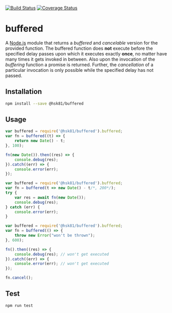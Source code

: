 [![Build Status](https://travis-ci.org/hsk81/buffered.svg?branch=master)](https://travis-ci.org/hsk81/buffered)
[![Coverage Status](https://coveralls.io/repos/github/hsk81/buffered/badge.svg?branch=master)](https://coveralls.io/github/hsk81/buffered?branch=master)

# buffered
A [Node.js] module that returns a *buffered* and *cancelable* version for the provided function. The buffered function does **not** execute before the specified delay passes upon which it executes exactly **once**, no matter have many times it gets invoked in between. Also upon the invocation of the *buffering* function a promise is returned. Further, the *cancellation* of a particular invocation is only possible while the specified delay has not passed.

[Node.js]: https://nodejs.org/en/

## Installation
```sh
npm install --save @hsk81/buffered
```

## Usage
```javascript
var buffered = require('@hsk81/buffered').buffered;
var fn = buffered((t) => {
    return new Date() - t;
}, 100);

fn(new Date()).then((res) => {
    console.debug(res);
}).catch((err) => {
    console.error(err);
});
```
```javascript
var buffered = require('@hsk81/buffered').buffered;
var fn = buffered(t => new Date() - t/*, 200*/);
try {
    var res = await fn(new Date());
    console.debug(res);
} catch (err) {
    console.error(err);
}
```
```javascript
var buffered = require('@hsk81/buffered').buffered;
var fn = buffered(() => {
    throw new Error("won't be thrown");
}, 600);

fn().then((res) => {
    console.debug(res); // won't get executed
}).catch((err) => {
    console.error(err); // won't get executed
});

fn.cancel();
```

## Test
```sh
npm run test
```
